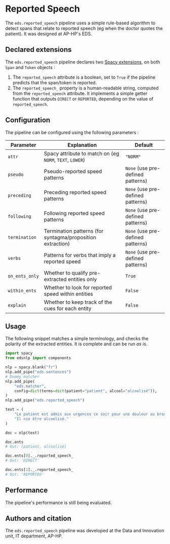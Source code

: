 # Reported Speech

The `eds.reported_speech` pipeline uses a simple rule-based algorithm to detect spans that relate to reported speech (eg when the doctor quotes the patient). It was designed at AP-HP's EDS.

## Declared extensions

The `eds.reported_speech` pipeline declares two [Spacy extensions](https://spacy.io/usage/processing-pipelines#custom-components-attributes), on both `Span` and `Token` objects :

1. The `reported_speech` attribute is a boolean, set to `True` if the pipeline predicts that the span/token is reported.
2. The `reported_speech_` property is a human-readable string, computed from the `reported_speech` attribute. It implements a simple getter function that outputs `DIRECT` or `REPORTED`, depending on the value of `reported_speech`.

## Configuration

The pipeline can be configured using the following parameters :

| Parameter      | Explanation                                                | Default                           |
| -------------- | ---------------------------------------------------------- | --------------------------------- |
| `attr`         | Spacy attribute to match on (eg `NORM`, `TEXT`, `LOWER`)   | `"NORM"`                          |
| `pseudo`       | Pseudo-reported speed patterns                             | `None` (use pre-defined patterns) |
| `preceding`    | Preceding reported speed patterns                          | `None` (use pre-defined patterns) |
| `following`    | Following reported speed patterns                          | `None` (use pre-defined patterns) |
| `termination`  | Termination patterns (for syntagma/proposition extraction) | `None` (use pre-defined patterns) |
| `verbs`        | Patterns for verbs that imply a reported speed             | `None` (use pre-defined patterns) |
| `on_ents_only` | Whether to qualify pre-extracted entities only             | `True`                            |
| `within_ents`  | Whether to look for reported speed within entities         | `False`                           |
| `explain`      | Whether to keep track of the cues for each entity          | `False`                           |

## Usage

The following snippet matches a simple terminology, and checks the polarity of the extracted entities. It is complete and can be run _as is_.

```python
import spacy
from edsnlp import components

nlp = spacy.blank("fr")
nlp.add_pipe("eds.sentences")
# Dummy matcher
nlp.add_pipe(
    "eds.matcher",
    config=dict(terms=dict(patient="patient", alcool="alcoolisé")),
)
nlp.add_pipe("eds.reported_speech")

text = (
    "Le patient est admis aux urgences ce soir pour une douleur au bras. "
    "Il nie être alcoolisé."
)

doc = nlp(text)

doc.ents
# Out: [patient, alcoolisé]

doc.ents[0]._.reported_speech_
# Out: 'DIRECT'

doc.ents[1]._.reported_speech_
# Out: 'REPORTED'
```

## Performance

The pipeline's performance is still being evaluated.

## Authors and citation

The `eds.reported_speech` pipeline was developed at the Data and Innovation unit, IT department, AP-HP.
